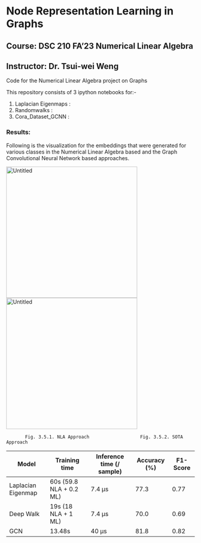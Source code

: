 # Node Representation Learning in Graphs
## Course: DSC 210 FA’23 Numerical Linear Algebra
## Instructor: Dr. Tsui-wei Weng
Code for the Numerical Linear Algebra project on Graphs

This repository consists of 3 ipython notebooks for:-
1) Laplacian Eigenmaps  :
2) Randomwalks          :
3) Cora_Dataset_GCNN    :


### Results:

Following is the visualization for the embeddings that were generated for various classes in the Numerical Linear Algebra based and the Graph Convolutional Neural Network based approaches. 

<img width="350" alt="Untitled" src="https://github.com/Adarsh-Vemali/Numerical_linear_algebra/assets/68332419/40f90667-2266-4237-ac70-8d7de442381b">
<img width="350" alt="Untitled" src="https://github.com/Adarsh-Vemali/Numerical_linear_algebra/assets/68332419/af28fa1f-de82-44bb-bb6c-51a9143004f7">

           Fig. 3.5.1. NLA Approach                   Fig. 3.5.2. SOTA Approach

| Model              | Training time           | Inference time (/ sample) | Accuracy (%) | F1-Score |
|--------------------|-------------------------|---------------------------|--------------|----------|
| Laplacian Eigenmap | 60s (59.8 NLA + 0.2 ML) | 7.4 µs                    | 77.3         | 0.77     |
| Deep Walk          | 19s (18 NLA + 1 ML)     | 7.4 µs                    | 70.0         | 0.69     |
| GCN                | 13.48s                  | 40 µs                     | 81.8         | 0.82     |
